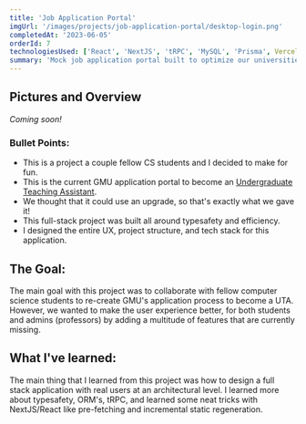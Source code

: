 ```yaml
---
title: 'Job Application Portal'
imgUrl: '/images/projects/job-application-portal/desktop-login.png'
completedAt: '2023-06-05'
orderId: 7
technologiesUsed: ['React', 'NextJS', 'tRPC', 'MySQL', 'Prisma', Vercel]
summary: 'Mock job application portal built to optimize our universities TA application process for both users and admins. Type safety from frontend to back.'
---
```


## Pictures and Overview

_Coming soon!_

### Bullet Points:

- This is a project a couple fellow CS students and I decided to make for fun.
- This is the current GMU application portal to become an [Undergraduate Teaching Assistant](https://cs.gmu.edu/employment-opportunities/undergraduate-teaching-assistants/).
- We thought that it could use an upgrade, so that's exactly what we gave it!
- This full-stack project was built all around typesafety and efficiency.
- I designed the entire UX, project structure, and tech stack for this application.

## The Goal:

The main goal with this project was to collaborate with fellow computer science students to re-create GMU's application process to become a UTA. However, we wanted to make the user experience better, for both students and admins (professors) by adding a multitude of features that are currently missing.

## What I've learned:

The main thing that I learned from this project was how to design a full stack application with real users at an architectural level. I learned more about typesafety, ORM's, tRPC, and learned some neat tricks with NextJS/React like pre-fetching and incremental static regeneration.
